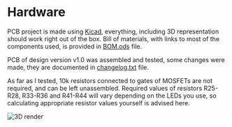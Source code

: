 # Hardware
PCB project is made using [Kicad](http://kicad-pcb.org/), everything, including 3D representation should work right out of the box. Bill of materials, with links to most of the components used, is provided in [BOM.ods](https://github.com/zukaitis/midi-grid/blob/master/Hardware/BOM.ods) file.

PCB of design version v1.0 was assembled and tested, some changes were made, they are documented in [changelog.txt](https://github.com/zukaitis/midi-grid/blob/master/Hardware/Fabrication%20outputs/v1.1/changelog.txt) file.

As far as I tested, 10k resistors connected to gates of MOSFETs are not required, and can be left unassembled. Required values of resistors R25-R28, R33-R36 and R41-R44 will vary depending on the LEDs you use, so calculating appropriate resistor values yourself is advised here.

![3D render](https://github.com/zukaitis/midi-grid/blob/master/Images/pcb_3d_render_front.png)
